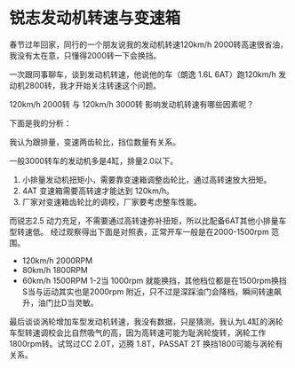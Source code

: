 锐志发动机转速与变速箱
=====
春节过年回家，同行的一个朋友说我的发动机转速120km/h 2000转高速很省油，我没有太在意，只懂得2000转一下会换挡。

一次跟同事聊车，谈到发动机转速，他说他的车（朗逸 1.6L 6AT）跑120km/h 发动机2800转，我才开始关注转速这个问题。

120km/h 2000转 与 120km/h 3000转 影响发动机转速有哪些因素呢？

下面是我的分析：

我认为跟排量，变速两齿轮比，挡位数量有关系。

一般3000转车的发动机多是4缸，排量2.0以下。

 1. 小排量发动机扭矩小，需要靠变速箱调整齿轮比，通过高转速放大扭矩。
 1. 4AT 变速箱需要高转速才能达到 120km/h。
 1. 厂家对变速箱齿轮比的调校，厂家要考虑整车性能。

而锐志2.5 动力充足，不需要通过高转速弥补扭矩，所以比配备6AT其他小排量车型转速低。
经过观察得出下面是对照表，正常开车一般是在2000-1500rpm 范围。
 * 120km/h 2000RPM
 * 80km/h 1800RPM
 * 60km/h 1500RPM
1-2当 1000rpm 就能换挡，其他档位都是在1500rpm换挡
S当与运动其实也是2000rpm 附近，只不过是深踩油门会降档，瞬间转速飙升，油门比D当灵敏。

最后谈谈涡轮增加车型发动机转速，我没有数据，只是猜测，我认为L4缸的涡轮车型转速调校会比自然吸气的高，因为高转速可能为耻涡轮旋转，涡轮工作1800rpm转。试驾过CC 2.0T，迈腾 1.8T，PASSAT 2T 换挡1800可能与涡轮有关系。
